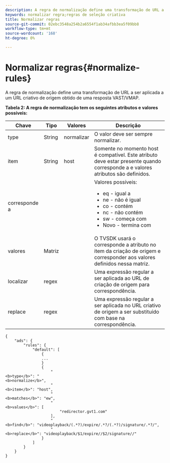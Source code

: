 ```yaml
---
description: A regra de normalização define uma transformação de URL a ser aplicada a um URL criativo de origem obtido de uma resposta VAST/VMAP.
keywords: normalizar regra;regras de seleção criativa
title: Normalizar regras
source-git-commit: 02ebc3548a254b2a6554f1ab34afbb3ea5f09bb8
workflow-type: tm+mt
source-wordcount: '168'
ht-degree: 0%

---
```


# Normalizar regras{#normalize-rules}

A regra de normalização define uma transformação de URL a ser aplicada a um URL criativo de origem obtido de uma resposta VAST/VMAP.

**Tabela 2: A regra de normalização tem os seguintes atributos e valores possíveis:**

<table id="table_ljp_tgx_hz">  
 <thead> 
  <tr> 
   <th class="entry"> Chave</th> 
   <th class="entry"> Tipo</th> 
   <th class="entry"> Valores</th> 
   <th class="entry"> Descrição</th> 
  </tr> 
 </thead>
 <tbody> 
  <tr> 
   <td><span class="codeph"> type</span></td> 
   <td><span class="codeph"> String</span></td> 
   <td><span class="codeph"> normalizar</span></td> 
   <td>O valor deve ser sempre <span class="codeph"> normalizar</span>.</td> 
  </tr> 
  <tr> 
   <td><span class="codeph"> item</span></td> 
   <td><span class="codeph"> String</span></td> 
   <td><span class="codeph"> host</span></td> 
   <td>Somente no momento <span class="codeph"> host</span> é compatível. Este atributo deve estar presente quando <span class="codeph"> corresponde a</span> e <span class="codeph"> valores</span> atributos são definidos.</td> 
  </tr> 
  <tr> 
   <td><span class="codeph"> corresponde a</span></td> 
   <td></td> 
   <td></td> 
   <td>Valores possíveis:
    <ul id="ul_tnf_2hx_hz"> 
     <li><span class="codeph"> eq</span> - igual a</li> 
     <li><span class="codeph"> ne</span> - não é igual</li> 
     <li><span class="codeph"> co</span> - contém</li> 
     <li><span class="codeph"> nc</span> - não contém</li> 
     <li><span class="codeph"> sw</span> - começa com</li> 
     <li><span class="codeph"> Novo</span> - termina com</li> 
    </ul></td> 
  </tr> 
  <tr> 
   <td><span class="codeph"> valores</span></td> 
   <td><span class="codeph"> Matriz</span></td> 
   <td></td> 
   <td>O TVSDK usará o <span class="codeph"> corresponde a</span> atributo no <span class="codeph"> item</span> da criação de origem e corresponder aos valores definidos nessa matriz.</td> 
  </tr> 
  <tr> 
   <td><span class="codeph"> localizar</span></td> 
   <td><span class="codeph"> regex</span></td> 
   <td></td> 
   <td> Uma expressão regular a ser aplicada ao URL de criação de origem para correspondência.</td> 
  </tr> 
  <tr> 
   <td><span class="codeph"> replace</span></td> 
   <td><span class="codeph"> regex</span></td> 
   <td></td> 
   <td> Uma expressão regular a ser aplicada no URL criativo de origem a ser substituído com base na correspondência.</td> 
  </tr> 
 </tbody> 
</table>

```
{
    "ads": {
        "rules": {
            "default": [
                {
                ...
                }
                {
                    "
<b>type</b>": "
<b>normalize</b>",
                    "
<b>item</b>": "host",
                    "
<b>matches</b>": "ew",
                    "
<b>values</b>": [
                        "redirector.gvt1.com"
                    ],
                    "
<b>find</b>": "videoplayback/(.*?)/expire/.*?/(.*?)/signature/.*?/",
                    "
<b>replace</b>": "videoplayback/$1/expire//$2/signature//"
                }                
            ]
        }
    }
}
```
